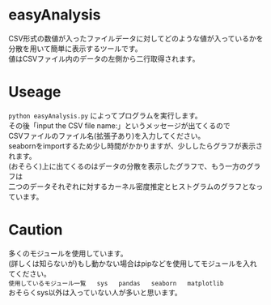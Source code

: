 # easyAnalysis
CSV形式の数値が入ったファイルデータに対してどのような値が入っているかを  
分散を用いて簡単に表示するツールです。  
値はCSVファイル内のデータの左側から二行取得されます。  

# Useage
`python easyAnalysis.py`
によってプログラムを実行します。  
その後「input the CSV file name:」というメッセージが出てくるので  
CSVファイルのファイル名(拡張子あり)を入力してください。  
seabornをimportするため少し時間がかかりますが、少ししたらグラフが表示されます。  
(おそらく)上に出てくるのはデータの分散を表示したグラフで、もう一方のグラフは  
二つのデータそれぞれに対するカーネル密度推定とヒストグラムのグラフとなっています。

# Caution
多くのモジュールを使用しています。  
(詳しくは知らないが)もし動かない場合はpipなどを使用してモジュールを入れてください。  
`使用しているモジュール一覧  
sys  
pandas  
seaborn  
matplotlib`  
おそらくsys以外は入っていない人が多いと思います。
